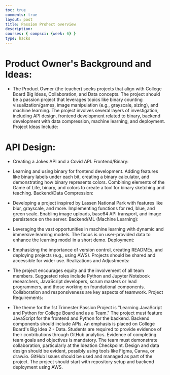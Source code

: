 ```yaml
---
toc: true
comments: true
layout: post
title: Passion Prohect overview
description: 
courses: { compsci: {week: 6} }
type: hacks
---
```


# Product Owner's Background and Ideas:

- The Product Owner (the teacher) seeks projects that align with College Board Big Ideas, Collaboration, and Data concepts.
The project should be a passion project that leverages topics like binary counting visualization/games, image manipulation (e.g., grayscale, sizing), and machine learning.
The project involves several layers of investigation, including API design, frontend development related to binary, backend development with data compression, machine learning, and deployment.
Project Ideas Include:

# API Design:

- Creating a Jokes API and a Covid API.
Frontend/Binary:

- Learning and using binary for frontend development.
Adding features like binary labels under each bit, creating a binary calculator, and demonstrating how binary represents colors.
Combining elements of the Game of Life, binary, and colors to create a tool for binary sketching and teaching.
Backend/Data Compression:

- Developing a project inspired by Lassen National Park with features like blur, grayscale, and more.
Implementing functions for red, blue, and green scale.
Enabling image uploads, base64 API transport, and image persistence on the server.
Backend/ML (Machine Learning):

- Leveraging the vast opportunities in machine learning with dynamic and immersive learning models.
The focus is on user-provided data to enhance the learning model in a short demo.
Deployment:

- Emphasizing the importance of version control, creating READMEs, and deploying projects (e.g., using AWS).
Projects should be shared and accessible for wider use.
Realizations and Adjustments:

- The project encourages equity and the involvement of all team members.
Suggested roles include Python and Jupyter Notebook researchers, JavaScript developers, scrum masters or lead programmers, and those working on foundational components.
Collaboration and responsiveness are key aspects of teamwork.
Project Requirements:

- The theme for the 1st Trimester Passion Project is "Learning JavaScript and Python for College Board and as a Team."
The project must feature JavaScript for the frontend and Python for the backend.
Backend components should include APIs.
An emphasis is placed on College Board's Big Idea 2 - Data.
Students are required to provide evidence of their contributions through GitHub analytics.
Evidence of completing team goals and objectives is mandatory.
The team must demonstrate collaboration, particularly at the Ideation Checkpoint.
Design and data design should be evident, possibly using tools like Figma, Canva, or draw.io.
GitHub Issues should be used and managed as part of the project.
The project should start with repository setup and backend deployment using AWS.



